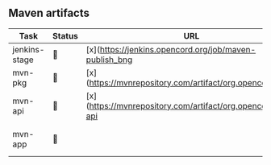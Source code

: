 
## Maven artifacts

| Task | Status | URL | Notes |
| ---- | ------ | --- | ----- |
| jenkins-stage | :hammer: | [x](https://jenkins.opencord.org/job/maven-publish_bng | |
| mvn-pkg       | :hammer: | [x](https://mvnrepository.com/artifact/org.opencord/bng | |
| mvn-api       | :hammer: | [x](https://mvnrepository.com/artifact/org.opencord/bng-api | |
| mvn-app       | :hammer: | | [x](https://mvnrepository.com/artifact/org.opencord/bng-app | |
